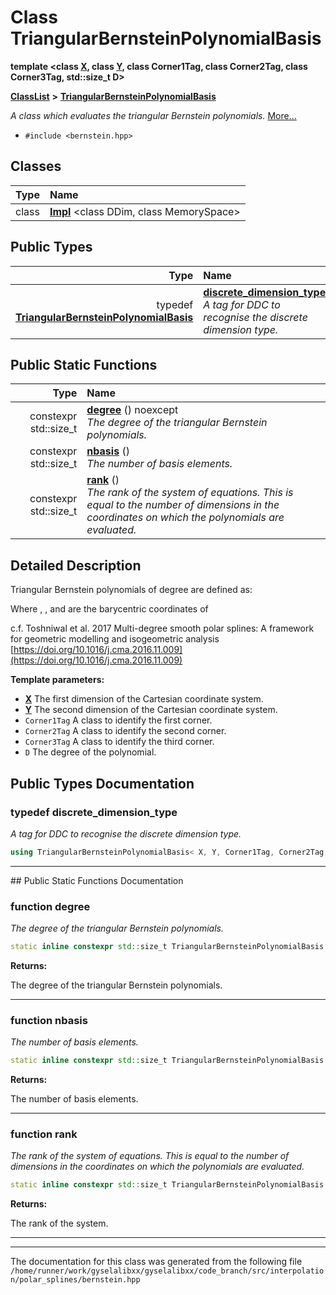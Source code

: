

# Class TriangularBernsteinPolynomialBasis

**template &lt;class [**X**](structX.md), class [**Y**](structY.md), class Corner1Tag, class Corner2Tag, class Corner3Tag, std::size\_t D&gt;**



[**ClassList**](annotated.md) **>** [**TriangularBernsteinPolynomialBasis**](classTriangularBernsteinPolynomialBasis.md)



_A class which evaluates the triangular Bernstein polynomials._ [More...](#detailed-description)

* `#include <bernstein.hpp>`















## Classes

| Type | Name |
| ---: | :--- |
| class | [**Impl**](classTriangularBernsteinPolynomialBasis_1_1Impl.md) &lt;class DDim, class MemorySpace&gt;<br> |


## Public Types

| Type | Name |
| ---: | :--- |
| typedef [**TriangularBernsteinPolynomialBasis**](classTriangularBernsteinPolynomialBasis.md) | [**discrete\_dimension\_type**](#typedef-discrete_dimension_type)  <br>_A tag for DDC to recognise the discrete dimension type._  |






















## Public Static Functions

| Type | Name |
| ---: | :--- |
|  constexpr std::size\_t | [**degree**](#function-degree) () noexcept<br>_The degree of the triangular Bernstein polynomials._  |
|  constexpr std::size\_t | [**nbasis**](#function-nbasis) () <br>_The number of basis elements._  |
|  constexpr std::size\_t | [**rank**](#function-rank) () <br>_The rank of the system of equations. This is equal to the number of dimensions in the coordinates on which the polynomials are evaluated._  |


























## Detailed Description


Triangular Bernstein polynomials of degree  are defined as: 


Where , , and  are the barycentric coordinates of 


c.f. Toshniwal et al. 2017 Multi-degree smooth polar splines: A framework for geometric modelling and isogeometric analysis [https://doi.org/10.1016/j.cma.2016.11.009](https://doi.org/10.1016/j.cma.2016.11.009)




**Template parameters:**


* [**X**](structX.md) The first dimension of the Cartesian coordinate system. 
* [**Y**](structY.md) The second dimension of the Cartesian coordinate system. 
* `Corner1Tag` A class to identify the first corner. 
* `Corner2Tag` A class to identify the second corner. 
* `Corner3Tag` A class to identify the third corner. 
* `D` The degree of the polynomial. 




    
## Public Types Documentation




### typedef discrete\_dimension\_type 

_A tag for DDC to recognise the discrete dimension type._ 
```C++
using TriangularBernsteinPolynomialBasis< X, Y, Corner1Tag, Corner2Tag, Corner3Tag, D >::discrete_dimension_type =  TriangularBernsteinPolynomialBasis;
```




<hr>
## Public Static Functions Documentation




### function degree 

_The degree of the triangular Bernstein polynomials._ 
```C++
static inline constexpr std::size_t TriangularBernsteinPolynomialBasis::degree () noexcept
```





**Returns:**

The degree of the triangular Bernstein polynomials. 





        

<hr>



### function nbasis 

_The number of basis elements._ 
```C++
static inline constexpr std::size_t TriangularBernsteinPolynomialBasis::nbasis () 
```





**Returns:**

The number of basis elements. 





        

<hr>



### function rank 

_The rank of the system of equations. This is equal to the number of dimensions in the coordinates on which the polynomials are evaluated._ 
```C++
static inline constexpr std::size_t TriangularBernsteinPolynomialBasis::rank () 
```





**Returns:**

The rank of the system. 





        

<hr>

------------------------------
The documentation for this class was generated from the following file `/home/runner/work/gyselalibxx/gyselalibxx/code_branch/src/interpolation/polar_splines/bernstein.hpp`

